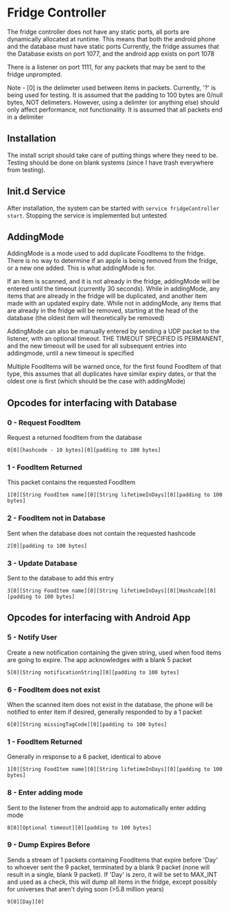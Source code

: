 # Fridge Controller

The fridge controller does not have any static ports, all ports are dynamically allocated at runtime. This means that both the android phone and the database must have static ports
Currently, the fridge assumes that the Database exists on port 1077, and the android app exists on port 1078

There is a listener on port 1111, for any packets that may be sent to the fridge unprompted.

Note - [0] is the delimeter used between items in packets. Currently, '?' is being used for testing. It is assumed that the padding to 100 bytes are 0/null bytes, NOT delimeters. However, using a delimter (or anything else) should only affect performance, not functionality.
It is assumed that all packets end in a delimiter

## Installation

The install script should take care of putting things where they need to be. Testing should be done on blank systems (since I have trash everywhere from testing).

## Init.d Service

After installation, the system can be started with `service fridgeController start`. Stopping the service is implemented but untested

## AddingMode

AddingMode is a mode used to add duplicate FoodItems to the fridge. There is no way to determine if an apple is being removed from the fridge, or a new one added. This is what addingMode is for.

If an item is scanned, and it is not already in the fridge, addingMode will be entered until the timeout (currently 30 seconds).
While in addingMode, any items that are already in the fridge will be duplicated, and another item made with an updated expiry date.
While not in addingMode, any items that are already in the fridge will be removed, starting at the head of the database (the oldest item will theoretically be removed)

AddingMode can also be manually entered by sending a UDP packet to the listener, with an optional timeout. THE TIMEOUT SPECIFIED IS PERMANENT, and the new timeout will be used for all subsequent entries into addingmode, until a new timeout is specified

Multiple FoodItems will be warned once, for the first found FoodItem of that type, this assumes that all duplicates have similar expiry dates, or that the oldest one is first (which should be the case with addingMode)

## Opcodes for interfacing with Database


### 0 - Request FoodItem
Request a returned foodItem from the database

	0[0][hashcode - 10 bytes][0][padding to 100 bytes]

### 1 - FoodItem Returned
This packet contains the requested FoodItem

	1[0][String FoodItem name][0][String lifetimeInDays][0][padding to 100 bytes]

### 2 - FoodItem not in Database
Sent when the database does not contain the requested hashcode

	2[0][padding to 100 bytes]

### 3 - Update Database
Sent to the database to add this entry

	3[0][String FoodItem name][0][String lifetimeInDays][0][Hashcode][0][padding to 100 bytes]
	

## Opcodes for interfacing with Android App


### 5 - Notify User
Create a new notification containing the given string, used when food items are going to expire. The app acknowledges with a blank 5 packet

	5[0][String notificationString][0][padding to 100 bytes]

### 6 - FoodItem does not exist
When the scanned item does not exist in the database, the phone will be notified to enter item if desired, generally responded to by a 1 packet

	6[0][String missingTagCode][0][padding to 100 bytes]

### 1 - FoodItem Returned
Generally in response to a 6 packet, identical to above

	1[0][String FoodItem name][0][String lifetimeInDays][0][padding to 100 bytes]

### 8 - Enter adding mode
Sent to the listener from the android app to automatically enter adding mode

	8[0][Optional timeout][0][padding to 100 bytes]

### 9 - Dump Expires Before
Sends a stream of 1 packets containing FoodItems that expire before 'Day' to whoever sent the 9 packet, terminated by a blank 9 packet (none will result in a single, blank 9 packet). 
If 'Day' is zero, it will be set to MAX_INT and used as a check, this will dump all items in the fridge, except possibly for universes that aren't dying soon (>5.8 million years)

	9[0][Day][0]
